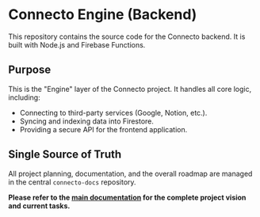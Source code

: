 # Connecto Engine (Backend)

This repository contains the source code for the Connecto backend. It is built with Node.js and Firebase Functions.

## Purpose

This is the "Engine" layer of the Connecto project. It handles all core logic, including:
- Connecting to third-party services (Google, Notion, etc.).
- Syncing and indexing data into Firestore.
- Providing a secure API for the frontend application.

## Single Source of Truth

All project planning, documentation, and the overall roadmap are managed in the central `connecto-docs` repository.

**Please refer to the [main documentation](https://github.com/Akiva5/connecto-docs) for the complete project vision and current tasks.**

